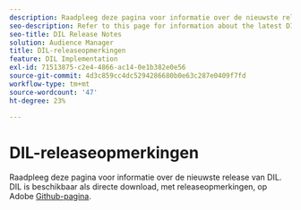 ```yaml
---
description: Raadpleeg deze pagina voor informatie over de nieuwste release van DIL
seo-description: Refer to this page for information about the latest DIL releases
seo-title: DIL Release Notes
solution: Audience Manager
title: DIL-releaseopmerkingen
feature: DIL Implementation
exl-id: 71513875-c2e4-4866-ac14-0e1b382e0e56
source-git-commit: 4d3c859cc4dc5294286680b0e63c287e0409f7fd
workflow-type: tm+mt
source-wordcount: '47'
ht-degree: 23%

---
```


# DIL-releaseopmerkingen

Raadpleeg deze pagina voor informatie over de nieuwste release van DIL. DIL is beschikbaar als directe download, met releaseopmerkingen, op Adobe [Github-pagina](https://github.com/Adobe-Marketing-Cloud/dil/releases).
